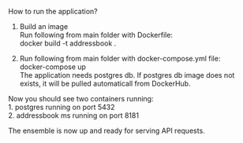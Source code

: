 How to run the application?  

1. Build an image  
    Run following from main folder with Dockerfile:  
        docker build -t addressbook .  
   
2.  Run following from main folder with docker-compose.yml file:  
        docker-compose up  
    The application needs postgres db. If postgres db image does not exists, it will be pulled automaticall from DockerHub.  
    
Now you should see two containers running:  
    1. postgres running on port 5432  
    2. addressbook ms running on port 8181  

The ensemble is now up and ready for serving API requests.  
